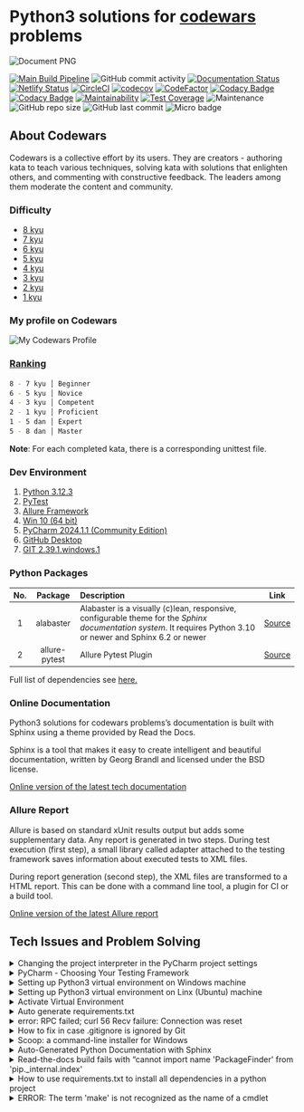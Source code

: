 # Python3 solutions for [codewars](https://www.codewars.com) problems

![Document PNG](https://github.com/iKostanOrg/codewars/blob/master/img/document.png)

[![Main Build Pipeline](https://github.com/iKostanOrg/codewars/actions/workflows/lint_test_build_pipeline.yml/badge.svg)](https://github.com/iKostanOrg/codewars/actions/workflows/lint_test_build_pipeline.yml)
![GitHub commit activity](https://img.shields.io/github/commit-activity/y/iKostanOrg/codewars)
[![Documentation Status](https://readthedocs.org/projects/codewars/badge/?version=latest)](https://codewars.readthedocs.io/?badge=latest)
[![Netlify Status](https://api.netlify.com/api/v1/badges/f14135ff-6f3e-450c-b391-5a677b8f8d8a/deploy-status)](https://app.netlify.com/sites/codewars-allure-report/deploys)
[![CircleCI](https://circleci.com/gh/iKostanOrg/codewars.svg?style=svg)](https://circleci.com/gh/iKostanOrg/codewars)
[![codecov](https://codecov.io/gh/iKostanOrg/codewars/branch/master/graph/badge.svg)](https://codecov.io/gh/iKostanOrg/codewars)
[![CodeFactor](https://www.codefactor.io/repository/github/ikostanorg/codewars/badge)](https://www.codefactor.io/repository/github/ikostanorg/codewars)
[![Codacy Badge](https://api.codacy.com/project/badge/Grade/647e16e648f748a28fce36b4895f7729)](https://www.codacy.com/gh/iKostanOrg/codewars?utm_source=github.com&amp;utm_medium=referral&amp;utm_content=iKostanOrg/codewars&amp;utm_campaign=Badge_Grade)
[![Codacy Badge](https://app.codacy.com/project/badge/Coverage/647e16e648f748a28fce36b4895f7729)](https://app.codacy.com/gh/iKostanOrg/codewars/dashboard?utm_source=gh&utm_medium=referral&utm_content=&utm_campaign=Badge_coverage)
[![Maintainability](https://api.codeclimate.com/v1/badges/c22e4214ebb0b0626b83/maintainability)](https://codeclimate.com/github/iKostanOrg/codewars/maintainability)
[![Test Coverage](https://api.codeclimate.com/v1/badges/c22e4214ebb0b0626b83/test_coverage)](https://codeclimate.com/github/iKostanOrg/codewars/test_coverage)
![Maintenance](https://img.shields.io/maintenance/yes/2024)
![GitHub repo size](https://img.shields.io/github/repo-size/iKostanOrg/codewars?color=green)
![GitHub last commit](https://img.shields.io/github/last-commit/iKostanOrg/codewars?color=green)
![Micro badge](https://www.codewars.com/users/myFirstCode/badges/micro)

## About Codewars

Codewars is a collective effort by its users. They are creators - authoring
kata to teach various techniques, solving kata with solutions that enlighten
others, and commenting with constructive feedback. The leaders among them
moderate the content and community.

### Difficulty

*   [8 kyu](https://github.com/ikostan/codewars/tree/master/kyu_8)
*   [7 kyu](https://github.com/ikostan/codewars/tree/master/kyu_7)
*   [6 kyu](https://github.com/ikostan/codewars/tree/master/kyu_6)
*   [5 kyu](https://github.com/ikostan/codewars/tree/master/kyu_5)
*   [4 kyu](https://github.com/ikostan/codewars/tree/master/kyu_4)
*   [3 kyu](https://github.com/ikostan/codewars/tree/master/kyu_3)
*   [2 kyu](https://github.com/ikostan/codewars/tree/master/kyu_2)
*   [1 kyu](https://github.com/ikostan/codewars/tree/master/kyu_1)

### My profile on Codewars

![My Codewars Profile](https://www.codewars.com/users/myFirstCode/badges/large)

### [Ranking](http://www.codewars.com/about)

```bash
8 - 7 kyu │ Beginner
6 - 5 kyu │ Novice
4 - 3 kyu │ Competent
2 - 1 kyu │ Proficient
1 - 5 dan │ Expert
5 - 8 dan │ Master
```

**Note**: For each completed kata, there is a corresponding unittest file.

### Dev Environment

1.  [Python 3.12.3](https://www.python.org/downloads/release/python-3123/)
2.  [PyTest](https://pypi.org/project/pytest/)
3.  [Allure Framework](http://allure.qatools.ru/)
4.  [Win 10 (64 bit)](https://www.microsoft.com/en-ca/software-download/windows10)
5.  [PyCharm 2024.1.1 (Community Edition)](https://www.jetbrains.com/pycharm/download/#section=windows)
6.  [GitHub Desktop](https://desktop.github.com/)
7.  [GIT 2.39.1.windows.1](https://git-scm.com/download/win)

### Python Packages

<!-- markdownlint-disable MD013 -->
| No.  |          Package                     |                                                 Description                                                               |            Link           |
|:----:|:------------------------------------:|:--------------------------------------------------------------------------------------------------------------------------|:-------------------------:|
| 1    | alabaster                            | Alabaster is a visually (c)lean, responsive, configurable theme for the *Sphinx documentation system*. It requires Python 3.10 or newer and Sphinx 6.2 or newer | [Source](https://pypi.org/project/alabaster/) |
| 2    | allure-pytest                        | Allure Pytest Plugin | [Source](https://pypi.org/project/allure-pytest/) |
<!-- markdownlint-enable MD013 -->

Full list of dependencies see [here.](https://github.com/iKostanOrg/codewars/blob/master/requirements.txt)

### Online Documentation

Python3 solutions for codewars problems’s documentation is built
with Sphinx using a theme provided by Read the Docs.

Sphinx is a tool that makes it easy to create intelligent and
beautiful documentation, written by Georg Brandl and licensed under
the BSD license. 

[Online version of the latest tech documentation](https://codewars.readthedocs.io/)

### Allure Report

Allure is based on standard xUnit results output but adds some
supplementary data. Any report is generated in two steps. During
test execution (first step), a small library called adapter attached
to the testing framework saves information about executed tests
to XML files.

During report generation (second step), the XML files are transformed
to a HTML report. This can be done with a command line tool, a plugin
for CI or a build tool.

[Online version of the latest Allure report](https://codewars-allure-report.netlify.app/)

## Tech Issues and Problem Solving

<!-- markdownlint-disable MD040 MD033 MD013 MD029 -->
<details>
  <summary>Changing the project interpreter in the PyCharm project settings</summary>

1.  In the **Settings/Preferences dialog** (Ctrl+Alt+S), select
    **Project <project name> | Project Interpreter**.

2.  Expand the list of the available interpreters and click the
    **Show All** link.

3.  Select the target interpreter. When PyCharm stops supporting
    any of the outdated Python versions, the corresponding project
    interpreter is marked as unsupported.

4.  The Python interpreter name specified in the **Name** field,
    becomes visible in the list of available interpreters. Click
    **OK** to apply the changes.

For more info please [check here](https://www.jetbrains.com/help/pycharm/configuring-python-interpreter.html)
</details>

<details>
  <summary>PyCharm - Choosing Your Testing Framework</summary>
 
1.  Open the Settings/Preferences dialog, and under the node Tools,
    click the page **Python Integrated Tools**.

2.  On this page, click the **Default Test Runner** field.

3.  Choose the desired test runner:

![choosing_test_runner](https://github.com/ikostan/SELENIUM_WEBDRIVER_WORKING_WITH_ELEMENTS/blob/master/testing_selenium_capabilities/img/py_choosing_test_runner.png)

For more info please see [Enable Pytest for you project](https://www.jetbrains.com/help/pycharm/pytest.html)
</details>

<details>
  <summary>Setting up Python3 virtual environment on Windows machine</summary>

1.  open CMD
2.  navigate to project directory, for example:
    ```bash cd C:\Users\superadmin\Desktop\Python\CodinGame```
3.  run following command:
    ```bash  pip install virtualenv ```
4.  run following command:
    ```bash virtualenv venv --python=python```

</details>

<details>
  <summary>Setting up Python3 virtual environment on Linx (Ubuntu) machine</summary>

### How to install virtualenv

1.  Install **pip** first:
   ```bash sudo apt-get install python3-pip```
2.  Then install **virtualenv** using pip3:
    ```bash sudo pip3 install virtualenv```
3.  Now create a virtual environment (>you can use any name instead of **venv**):
    ```bash virtualenv venv```
4.  You can also use a Python interpreter of your choice:
    ```bash virtualenv -p /usr/bin/python2.7 venv```
5.  Active your virtual environment:
    ```bash source venv/bin/activate```
6.  Using fish shell:
    ```bash source venv/bin/activate.fish```
7.  To deactivate:
    ```bash deactivate```
8.  Create virtualenv using Python3:
    ```bash virtualenv -p python3 myenv```
9.  Instead of using virtualenv you can use this command in Python3:
    ```bash python3 -m venv myenv```

[Source](https://gist.github.com/frfahim/73c0fad6350332cef7a653bcd762f08d)
</details>

<details>
  <summary>Activate Virtual Environment</summary>

In a newly created virtualenv there will be a bin/activate shell script.
For Windows systems, activation scripts are provided for CMD.exe and Powershell.

1.  Open Terminal
2.  Run: `\path\to\env\Scripts\activate`
  
[Source](https://pypi.org/project/virtualenv/1.8.2/)
</details>

<details>
  <summary>Auto generate requirements.txt</summary>

Any application typically has a set of dependencies that are required
for that application to work. The requirements file is a way to specify 
and install specific set of package dependencies at once.

Use pip’s freeze command to generate a requirements.txt file for your project:
```bash
pip freeze > requirements.txt
```

If you save this in requirements.txt, you can follow this guide:
[PyCharm - Manage dependencies using requirements.txt](https://www.jetbrains.com/help/pycharm/managing-dependencies.html),
or you can:

```bash
pip install -r requirements.txt
```   
[Source](https://www.idiotinside.com/2015/05/10/python-auto-generate-requirements-txt/)
</details>

<details>
  <summary>error: RPC failed; curl 56 Recv failure: Connection was reset</summary>

1.  Open Git Bash
2.  Run: "git config --global http.postBuffer 157286400" 
  
[Source](https://stackoverflow.com/questions/36940425/gitlab-push-failed-error)
</details>

<details>
  <summary>How to fix in case .gitignore is ignored by Git</summary>

Even if you haven't tracked the files so far, Git seems to be able to "know"
about them even after you add them to .gitignore

**NOTE:**

*   First commit your current changes, or you will lose them.
*   Then run the following commands from the top folder of your Git repository:

```bash 
git rm -r --cached .
git add .
git commit -m "fixed untracked files"
```
</details>

<details>
    <summary>Scoop: a command-line installer for Windows</summary>

Installation instructions:

Open a PowerShell terminal (version 5.1 or later) and from the PS C:\> prompt:

1. Set the execution policy:
```bash
Set-ExecutionPolicy -ExecutionPolicy RemoteSigned -Scope CurrentUser

[Source](https://scoop.sh/#/)
</details>

<details>
    <summary>Install Allure Report for Windows</summary>

Install from [Scoop](https://scoop.sh/#/):

1. Make sure Scoop is installed. See [the installation instructions on GitHub](https://github.com/ScoopInstaller/Install#readme).
2. Make sure `Java version 8 or higher` installed, and its directory is specified
   in the `JAVA_HOME` environment variable.
3. In a terminal, run this command: `scoop install allure`
4. Run this command to see if it reports the latest version: `allure --version`

[Source](https://allurereport.org/docs/install-for-windows/)
</details>

<details>
  <summary>How to generate Allure report with history trends (Windows OS)</summary>

Step by step:

1. Run tests from pytest using following arguments:
   `-v --alluredir=allure-results`
2. Copy '.\allure-report\history\' folder into '.\allure-results\history\'
3. Run:
   `allure generate .\allure-results\ -o .\allure-report\ --clean`
4. Following output should appear:
   `Report successfully generated to .\allure-report`
5. Run: 
   `allure open .\allure-report\`

[Source](https://github.com/allure-framework/allure2/issues/813)
</details>

<details>
  <summary>Sphinx Documentation Set Up</summary>

Step by step:

1. Create docs directory.
2. Open cmd > Go to docs directory.
3. cmd > Run: `sphinx-quickstart`. **Note:** run with default answers.
4. Go to `docs/conf.py`.
5. Uncomment following lines: 
```python
import os
import sys
sys.path.insert(0, os.path.abspath('.'))
```
6. Update extensions list as following: 
```python 
extensions = ['sphinx.ext.todo', 'sphinx.ext.viewcode', 'sphinx.ext.autodoc']
```
7. Update template as following: 
```python
html_theme = 'sphinx_rtd_theme'
```
8. Update sys.path.insert as following: 
```python
sys.path.insert(0, os.path.abspath('..'))
```
9. Go to docs/index.rst > add modules, see example below:
```bash
.. toctree::
  :maxdepth: 2
  :caption: Contents:
    
  modules
```
10. Open cmd > run:
```bash
sphinx-apidoc -F -o . ..
```
11. cmd > Run:
```bash
make html
```
12. Install html template:
```bash
pip install sphinx_rtd_theme
```

**More info:**

*   [Video Tutorial](https://www.youtube.com/watch?v=b4iFyrLQQh4)
*   [Sphinx Documentation](https://www.sphinx-doc.org/en/master/usage/quickstart.html)
*   [More Info](https://stackoverflow.com/questions/13516404/sphinx-error-unknown-directive-type-automodule-or-autoclass)

</details>

<details>
  <summary>Auto-Generated Python Documentation with Sphinx</summary>

Step by step:

1.  Open CMD
2.  Go to docs directory
3.  Run: ```make clean```
4.  Run: ```sphinx-apidoc -F -P -o . ..```
5.  Add doc files name into relevant doc rst file
6.  Run: ```make html```

[Source](https://www.youtube.com/watch?v=b4iFyrLQQh4)
</details>

<details>
  <summary>Read-the-docs build fails with “cannot import name 'PackageFinder' from 'pip._internal.index'</summary>

The issue and the fix are described in read-the-docs issue
[#6554](https://github.com/readthedocs/readthedocs.org/issues/6554):

The fix is to wipe out the build environment as follows (this is taken
from [here](https://docs.readthedocs.io/en/stable/guides/wipe-environment.html)):

*   Log in to read-the-docs
*   Go to Versions
*   Click on the Edit button of the version you want to wipe
    on the right side of the page
*   Go to the bottom of the page and click the wipe link, next
    to the “Save” button
*   Now you can re-build the version with a fresh build environment!

This fix worked for me (but as of 26-Jan-2020 you have to wipe out
the environment for every build, see comment from Grimmy below).

[Source](https://stackoverflow.com/questions/59846065/read-the-docs-build-fails-with-cannot-import-name-packagefinder-from-pip-in)
</details>

<details>
<summary>How to use requirements.txt to install all dependencies in a python project</summary>

1.   Run `pip install -r requirements.txt`
2.   Run `pip freeze > requirements.txt`

[Source](https://intellipaat.com/community/31672/how-to-use-requirements-txt-to-install-all-dependencies-in-a-python-project)
</details>

<details>
<summary>ERROR: The term 'make' is not recognized as the name of a cmdlet</summary>

The error "'make' is not recognized as an internal or external command, operable program or
batch file" occurs when we run the make command on Windows without having make installed.
To solve the error, install make using Chocolatey.

```bash
make clean
make : The term 'make' is not recognized as the name of a cmdlet, function, script file, or operable program. Check the spelling of the name, or if a path 
was included, verify that the path is correct and try again.
At line:1 char:1
+ make clean
+ ~~~~
    + CategoryInfo          : ObjectNotFound: (make:String) [], CommandNotFoundException
    + FullyQualifiedErrorId : CommandNotFoundException


Suggestion [3,General]: The command make was not found, but does exist in the current location. Windows PowerShell does not load commands from the current location by default. If you trust this command, instead type: ".\make". See "get-help about_Command_Precedence" for more details.
```

To install Chocolatey:

1. Open PowerShell as an administrator.
2. Run the following command:
    ```bash
    Set-ExecutionPolicy Bypass -Scope Process -Force; [System.Net.ServicePointManager]::SecurityProtocol = [System.Net.ServicePointManager]::SecurityProtocol -bor 3072; iex ((New-Object System.Net.WebClient).DownloadString('https://community.chocolatey.org/install.ps1'))
    ```
3. Wait for the command to complete.
4. Type choco to make sure Chocolatey is installed:
    ```bash
    PS C:\WINDOWS\system32> choco
    Chocolatey v2.4.1
    Please run 'choco -?' or 'choco <command> -?' for help menu.
    ```
5. Now that you have Chocolatey installed, run the following command to install make:
    ```bash
    PS C:\WINDOWS\system32> choco install make -y
    Chocolatey v2.4.1
    Installing the following packages:
    make
    By installing, you accept licenses for the packages.
    Downloading package from source 'https://community.chocolatey.org/api/v2/'
    Progress: Downloading make 4.4.1... 100%
    
    make v4.4.1 [Approved]
    make package files install completed. Performing other installation steps.
     ShimGen has successfully created a shim for make.exe
     The install of make was successful.
      Deployed to 'C:\ProgramData\chocolatey\lib\make'
    
    Chocolatey installed 1/1 packages.
     See the log for details (C:\ProgramData\chocolatey\logs\chocolatey.log).
    ```

[Source](https://bobbyhadz.com/blog/make-is-not-recognized-as-internal-or-external-command)
</details>
<!-- markdownlint-restore MD040 MD033 MD013 MD029 -->

